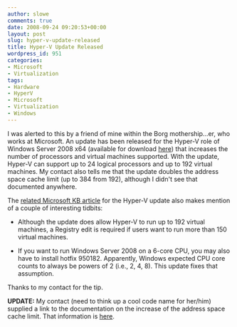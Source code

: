 ```yaml
---
author: slowe
comments: true
date: 2008-09-24 09:20:53+00:00
layout: post
slug: hyper-v-update-released
title: Hyper-V Update Released
wordpress_id: 951
categories:
- Microsoft
- Virtualization
tags:
- Hardware
- HyperV
- Microsoft
- Virtualization
- Windows
---
```


I was alerted to this by a friend of mine within the Borg mothership...er, who works at Microsoft. An update has been released for the Hyper-V role of Windows Server 2008 x64 (available for download [here](http://www.microsoft.com/downloads/details.aspx?FamilyID=fe36823a-7e5a-4262-9bf5-d6b3ae3ad375&DisplayLang=en)) that increases the number of processors and virtual machines supported. With the update, Hyper-V can support up to 24 logical processors and up to 192 virtual machines. My contact also tells me that the update doubles the address space cache limit (up to 384 from 192), although I didn't see that documented anywhere.

The [related Microsoft KB article](http://support.microsoft.com/?kbid=956710) for the Hyper-V update also makes mention of a couple of interesting tidbits:

* Although the update does allow Hyper-V to run up to 192 virtual machines, a Registry edit is required if users want to run more than 150 virtual machines.

* If you want to run Windows Server 2008 on a 6-core CPU, you may also have to install hotfix 950182. Apparently, Windows expected CPU core counts to always be powers of 2 (i.e., 2, 4, 8). This update fixes that assumption.

Thanks to my contact for the tip.

**UPDATE:** My contact (need to think up a cool code name for her/him) supplied a link to the documentation on the increase of the address space cache limit. That information is [here](http://blogs.msdn.com/tvoellm/archive/2008/09/24/ws08-hyper-v-now-supports-24lp.aspx).
